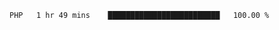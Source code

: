 
<!--START_SECTION:waka-->

```text
PHP   1 hr 49 mins    █████████████████████████   100.00 %
```

<!--END_SECTION:waka-->

